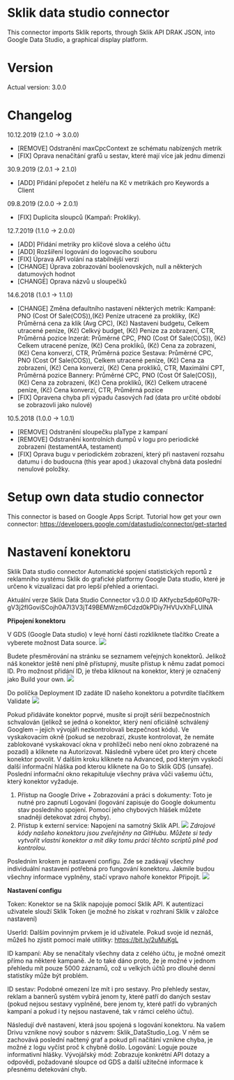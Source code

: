 # Sklik data studio connector
This connector imports Sklik reports, through Sklik API DRAK JSON, into Google Data Studio, a graphical display platform. 

# Version
Actual version: 3.0.0

# Changelog
10.12.2019 (2.1.0 -> 3.0.0)
* [REMOVE] Odstranění maxCpcContext ze schématu nabízených metrik
* [FIX] Oprava nenačítání grafů u sestav, které mají více jak jednu dimenzi

30.9.2019 (2.0.1 -> 2.1.0)
* [ADD] Přidání přepočet z heléřu na Kč v metrikách pro Keywords a Client 

09.8.2019 (2.0.0 -> 2.0.1)
* [FIX] Duplicita sloupců (Kampaň: Prokliky).

12.7.2019 (1.1.0 -> 2.0.0)
* [ADD] Přidání metriky pro klíčové slova a celého účtu
* [ADD] Rozšíření logování do logovacího souboru
* [FIX] Úprava API volání na stabilnější verzi
* [CHANGE] Úprava zobrazování boolenovských, null a některých datumových hodnot
* [CHANGE] Oprava názvů u sloupečků

14.6.2018 (1.0.1 -> 1.1.0)
* [CHANGE] Změna defaultního nastavení některých metrik: 
Kampaně: PNO (Cost Of Sale(COS)),(Kč) Peníze utracené za prokliky, (Kč) Průměrná cena za klik (Avg CPC), (Kč) Nastaveni budgetu, Celkem utracené peníze, (Kč) Celkvý budget, (Kč) Penize za zobrazení, CTR, Průměrná pozice 
Inzerát: Průměrné CPC, PNO (Cost Of Sale(COS)), (Kč) Celkem utracené peníze, (Kč) Cena prokliků, (Kč) Cena za zobrazeni, (Kč) Cena konverzí, CTR, Průměrná pozice
Sestava: Průměrné CPC, PNO (Cost Of Sale(COS)), Celkem utracené peníze, (Kč) Cena za zobrazeni, (Kč) Cena konverzí, (Kč) Cena prokliků, CTR, Maximální CPT, Průměrná pozice
Bannery: Průměrné CPC, PNO (Cost Of Sale(COS)), (Kč) Cena za zobrazeni, (Kč) Cena prokliků, (Kč) Celkem utracené peníze, (Kč) Cena konverzí, CTR, Průměrná pozice
* [FIX] Opravena chyba při výpadu časových řad (data pro určité období se zobrazovli jako nulové)


10.5.2018 (1.0.0 -> 1.0.1)
* [REMOVE] Odstranění sloupečku plaType z kampaní
* [REMOVE] Odstranění kontrolních dumpů v logu pro periodické zobrazení (testamentAA, testament)
* [FIX] Oprava bugu v periodickém zobrazení, který při nastavení rozsahu datumu i do budoucna (this year apod.) ukazoval chybná data poslední nenulové položky.

# Setup own data studio connector
This connector is based on Google Apps Script. 
Tutorial how get your own connector: https://developers.google.com/datastudio/connector/get-started

# Nastavení konektoru
Sklik Data studio connector
Automatické spojení statistických reportů z reklamního systému Sklik do grafické platformy Google Data studio, které je určeno k vizualizaci dat pro lepší přehled a orientaci.

Aktuální verze
Sklik Data Studio Connector v3.0.0 ID
AKfycbz5dp60Pq7R-gV3j2fIGoviSCojh0A7I3V3jT49BEMWzm6Cdzd0kPDiy7HVUvXhFLUINA

**Připojení konektoru**

V GDS (Google Data studio) v levé horní části rozkliknete tlačítko Create a vyberete možnost Data source. 
![](https://github.com/seznam/sklik-data-studio-connector/blob/master/wiki/datasource_01.jpg)

Budete přesměrování na stránku se seznamem veřejných konektorů. Jelikož náš konektor ještě není plně přístupný, musíte přístup k němu zadat pomoci ID. Pro možnost přidání ID, je třeba kliknout na konektor, který je označený jako Build your own.
![](https://github.com/seznam/sklik-data-studio-connector/blob/master/wiki/datasource_02.jpg)

Do políčka Deployment ID zadáte ID našeho konektoru a potvrdíte tlačítkem Validate
![](https://github.com/seznam/sklik-data-studio-connector/blob/master/wiki/datasource_03.jpg)

Pokud přidáváte konektor poprvé, musíte si projít sérií bezpečnostních schvalován (jelikož se jedná o konektor, který není oficiálně schválený Googlem – jejich vývojáři nezkontrolovali bezpečnost kódu). 
Ve vyskakovacím okně (pokud se nezobrazí, zkuste kontrolovat, že nemáte zablokované vyskakovací okna v prohlížeči nebo není okno zobrazené na pozadí) a kliknete na Autorizovat. Následně vybere účet pro který chcete konektor povolit. V dalším kroku kliknete na Advanced, pod kterým vyskočí další informační hláška pod kterou kliknete na Go to Sklik GDS (unsafe). Poslední informační okno rekapituluje všechny práva vůči vašemu účtu, který konektor vyžaduje.
1. Přístup na Google Drive + Zobrazování a práci s dokumenty: Toto je nutné pro zapnutí Logování (logování zapisuje do Google dokumentu stav posledního spojení. Pomocí jeho chybových hlášek můžete snadněji detekovat zdroj chyby). 
2. Přístup k externí service: Napojení na samotný Sklik API.
![](https://github.com/seznam/sklik-data-studio-connector/blob/master/wiki/datasource_04.jpg)
*Zdrojové kódy našeho konektoru jsou zveřejněny na GitHubu. Můžete si tedy vytvořit vlastní konektor a mít díky tomu práci těchto scriptů plně pod kontrolou.*

Posledním krokem je nastavení configu. Zde se zadávají všechny individuální nastavení potřebná pro fungování konektoru. Jakmile budou všechny informace vyplněny, stačí vpravo nahoře konektor Připojit.
![](https://github.com/seznam/sklik-data-studio-connector/blob/master/wiki/datasource_05.jpg)

**Nastavení configu**

Token: Konektor se na Sklik napojuje pomocí Sklik API. K autentizaci uživatele slouží Sklik Token (je možné ho získat v rozhraní Sklik v záložce nastavení)

UserId: Dalším povinným prvkem je id uživatele. Pokud svoje id neznáš, můžeš ho zjistit pomocí malé utilitky: https://bit.ly/2uMuKgL

ID kampaní: Aby se nenačítaly všechny data z celého účtu, je možné omezit přímo na některé kampaně. Je to také dáno proto, že je možné v jednom přehledu mít pouze 5000 záznamů, což u velkých účtů pro dlouhé denní statistiky může být problém.

ID sestav: Podobné omezení lze mít i pro sestavy. Pro přehledy sestav, reklam a bannerů systém vybírá jenom ty, které patří do daných sestav (pokud nejsou sestavy vyplněné, bere jenom ty, které patří do vybraných kampaní a pokud i ty nejsou nastavené, tak v rámci celého účtu).

Následují dvě nastavení, která jsou spojená s logování konektoru. Na vašem Drivu vznikne nový soubor s názvem: Sklik_DataStudio_Log. V něm se zachovává poslední načtený graf a pokud při načítání vznikne chyba, je možné z logu vyčíst proč k chybně došlo. 
Logování: Loguje pouze informativní hlášky. 
Vývojářský mód: Zobrazuje konkrétní API dotazy a odpovědi, požadované sloupce od GDS a další užitečné informace k přesnému detekování chyb.
 
